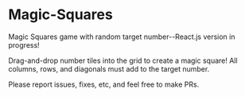 # Magic-Squares
Magic Squares game with random target number--React.js version in progress!

Drag-and-drop number tiles into the grid to create a magic square!  All columns, rows, and diagonals must add to the target number.

Please report issues, fixes, etc, and feel free to make PRs.
